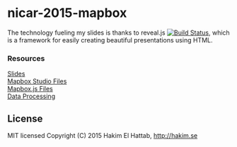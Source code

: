 nicar-2015-mapbox
===========================
The technology fueling my slides is thanks to reveal.js [![Build Status](https://travis-ci.org/hakimel/reveal.js.svg?branch=master)](https://travis-ci.org/hakimel/reveal.js), which is a framework for easily creating beautiful presentations using HTML.

### Resources
[Slides](frostenson.com/talks)<br>
[Mapbox Studio Files](https://github.com/sfrostenson/talks/tree/2015-03-nicar-mapbox/mbstudio-map)<br>
[Mapbox.js Files](https://github.com/sfrostenson/talks/tree/2015-03-nicar-mapbox/mapboxjs-map)<br>
[Data Processing](https://github.com/sfrostenson/talks/tree/2015-03-nicar-mapbox/bin)

## License
MIT licensed
Copyright (C) 2015 Hakim El Hattab, http://hakim.se
